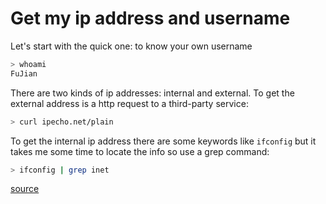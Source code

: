 # Get my ip address and username

Let's start with the quick one: to know your own username

```bash
> whoami
FuJian
```

There are two kinds of ip addresses: internal and external. To get the external address is a http request to a third-party service:

```bash
> curl ipecho.net/plain
```

To get the internal ip address there are some keywords like `ifconfig` but it takes me some time to locate the info so use a grep command:

```bash
> ifconfig | grep inet
```

[source](http://osxdaily.com/2010/11/21/find-ip-address-mac/)